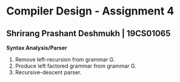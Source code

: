 # Compiler Design - Assignment 4

## Shrirang Prashant Deshmukh | 19CS01065

**Syntax Analysis/Parser**

1. Remove left-recursion from grammar G.
2. Produce left factored grammar from grammar G.
3. Recursive-descent parser.
